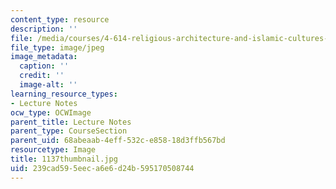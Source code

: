 ```yaml
---
content_type: resource
description: ''
file: /media/courses/4-614-religious-architecture-and-islamic-cultures-fall-2002/239cad595eeca6e6d24b595170508744_1137thumbnail.jpg
file_type: image/jpeg
image_metadata:
  caption: ''
  credit: ''
  image-alt: ''
learning_resource_types:
- Lecture Notes
ocw_type: OCWImage
parent_title: Lecture Notes
parent_type: CourseSection
parent_uid: 68abeaab-4eff-532c-e858-18d3ffb567bd
resourcetype: Image
title: 1137thumbnail.jpg
uid: 239cad59-5eec-a6e6-d24b-595170508744
---
```

